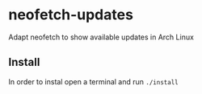 # neofetch-updates
Adapt neofetch to show available updates in Arch Linux

## Install
In order to instal open a terminal and run `./install`
